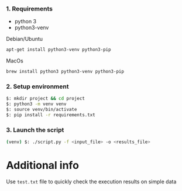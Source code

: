 

### 1. Requirements
- python 3
- python3-venv


Debian/Ubuntu
```sh
apt-get install python3-venv python3-pip
```

MacOs
```sh
brew install python3 python3-venv python3-pip
```



### 2. Setup environment
```sh
$: mkdir project && cd project
$: python3 -m venv venv
$: source venv/bin/activate
$: pip install -r requirements.txt
```

### 3. Launch the script
```sh
(venv) $: ./script.py -f <input_file> -o <results_file>
```


# Additional info
Use `test.txt` file to quickly check the execution results on simple data